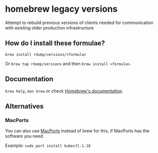 # homebrew legacy versions

Attempt to rebuild previous versions of clients needed for communication with existing older production infrastructure

## How do I install these formulae?
`brew install rdump/versions/<formula>`

Or `brew tap rdump/versions` and then `brew install <formula>`.

## Documentation
`brew help`, `man brew` or check [Homebrew's documentation](https://docs.brew.sh).

## Alternatives

### MacPorts

You can also use [MacPorts](https://www.macports.org/) instead of brew for this, if MacPorts has the software you need.

Example: `sudo port install kubectl-1.18`
